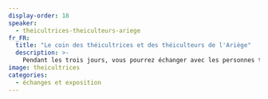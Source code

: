 ```yaml
---
display-order: 18
speaker:
  - theicultrices-theiculteurs-ariege
fr_FR:
  title: "Le coin des théicultrices et des théiculteurs de l'Ariège"
  description: >-
    Pendant les trois jours, vous pourrez échanger avec les personnes théicultrices du Couserans et le représentant du conservatoire de montagne, qui possède 42 cultivars différents et celui de la pépinière de théiers des producteurs d'Ariège. Des plants de théiers de deux ans seront proposés ainsi que le seul livre complet et technique sur la théiculture qui a été édité en 2023 pour celles et ceux d'entre vous qui songeraient à la culture du théier.
image: theicultrices
categories:
  - échanges et exposition
---
```

